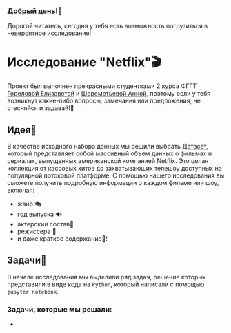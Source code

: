 ### Добрый день!🌺
Дорогой читатель, сегодня у тебя есть возможность погрузиться в невероятное исследование! 
# Исследование "Netflix"🎬
Проект был выполнен прекрасными студентками 2 курса ФГГТ [Гореловой Елизаветой](https://github.com/emgorelova) и [Шереметьевой Анной](https://github.com/anch_sher), поэтому если у тебя возникнут какие-либо вопросы, замечания или предложения, не стесняйся и задавай!🩷
## Идея💫
В качестве исходного набора данных мы решили выбрать [Датасет](https://www.kaggle.com/datasets/lovishbansal123/netflix-dataset/data), который представляет собой массивный объем данных о фильмах и сериалах, выпущенных американской компанией Netflix. Это целая коллекция от кассовых хитов до захватывающих телешоу доступных на популярной потоковой платформе. С помощью нашего исследования вы сможете получить подробную информации о каждом фильме или шоу, включая:
- жанр 🎭
- год выпуска 🔊
- актерский состав🧙 
- режиссера 🎥 
- и даже краткое содержание🧾! 
 ## Задачи📍
В начале исследования мы выделили ряд задач, решение которых представили в виде кода на `Python`, который написали с помощью `jupyter notebook`.
### Задачи, которые мы решали:
- 


<!--
**emgorelova/emgorelova** is a ✨ _special_ ✨ repository because its `README.md` (this file) appears on your GitHub profile.

Here are some ideas to get you started:

- 🔭 I’m currently working on ...
- 🌱 I’m currently learning ...
- 👯 I’m looking to collaborate on ...
- 🤔 I’m looking for help with ...
- 💬 Ask me about ...
- 📫 How to reach me: ...
- 😄 Pronouns: ...
- ⚡ Fun fact: ...
-->
